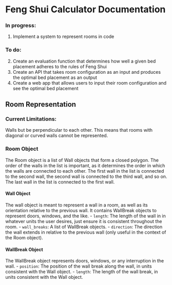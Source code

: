 # Feng Shui Calculator Documentation

### In progress:
1. Implement a system to represent rooms in code

### To do:
2. Create an evaluation function that determines how well a given bed placement adheres to the rules of Feng Shui
3. Create an API that takes room configuration as an input and produces the optimal bed placement as an output
4. Create a web app that allows users to input their room configuration and see the optimal bed placement

## Room Representation
### Current Limitations:
Walls but be perpendicular to each other. This means that rooms with diagonal or curved walls cannot be represented.

### Room Object
The Room object is a list of Wall objects that form a closed polygon. The order of the walls in the list is important, as it determines the order in which the walls are connected to each other. The first wall in the list is connected to the second wall, the second wall is connected to the third wall, and so on. The last wall in the list is connected to the first wall.

#### Wall Object
The wall object is meant to represent a wall in a room, as well as its orientation relative to the previous wall. It contains WallBreak objects to represent doors, windows, and the like.
    - `length`: The length of the wall in in whatever units the user desires, just ensure it is consistent throughout the room.
    - `wall_breaks`: A list of WallBreak objects. 
    - `direction`: The direction the wall extends in relative to the previous wall (only useful in the context of the Room object).

#### WallBreak Object
The WallBreak object represents doors, windows, or any interruption in the wall.
    - `position`: The position of the wall break along the wall, in units consistent with the Wall object.
    - `length`: The length of the wall break, in units consistent with the Wall object.
